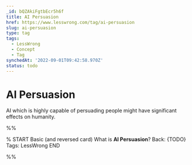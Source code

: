 ```yaml
---
_id: bQZAkiFgtbEcr5h6f
title: AI Persuasion
href: https://www.lesswrong.com/tag/ai-persuasion
slug: ai-persuasion
type: tag
tags:
  - LessWrong
  - Concept
  - Tag
synchedAt: '2022-09-01T09:42:58.970Z'
status: todo
---
```


# AI Persuasion

AI which is highly capable of persuading people might have significant effects on humanity.


%%

% START
Basic (and reversed card)
What is **AI Persuasion**?
Back: {TODO}
Tags: LessWrong
END
<!--ID: 1663157033261-->


%%
	
